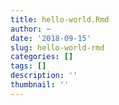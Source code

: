 ```yaml
---
title: hello-world.Rmd
author: ~
date: '2018-09-15'
slug: hello-world-rmd
categories: []
tags: []
description: ''
thumbnail: ''
---
```

